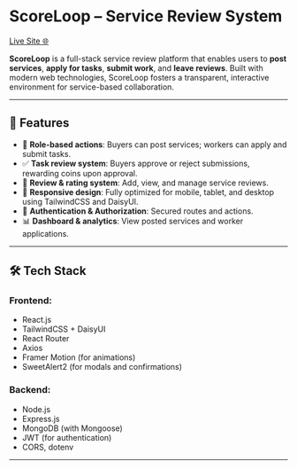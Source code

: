 # ScoreLoop – Service Review System

[Live Site 🌐](https://service-review-system-project.web.app)

**ScoreLoop** is a full-stack service review platform that enables users to **post services**, **apply for tasks**, **submit work**, and **leave reviews**. Built with modern web technologies, ScoreLoop fosters a transparent, interactive environment for service-based collaboration.

---

## 🚀 Features

- 👥 **Role-based actions**: Buyers can post services; workers can apply and submit tasks.
- ✅ **Task review system**: Buyers approve or reject submissions, rewarding coins upon approval.
- 💬 **Review & rating system**: Add, view, and manage service reviews.
- 📱 **Responsive design**: Fully optimized for mobile, tablet, and desktop using TailwindCSS and DaisyUI.
- 🔐 **Authentication & Authorization**: Secured routes and actions.
- 📊 **Dashboard & analytics**: View posted services and worker applications.

---

## 🛠 Tech Stack

### Frontend:
- React.js
- TailwindCSS + DaisyUI
- React Router
- Axios
- Framer Motion (for animations)
- SweetAlert2 (for modals and confirmations)

### Backend:
- Node.js
- Express.js
- MongoDB (with Mongoose)
- JWT (for authentication)
- CORS, dotenv

---




